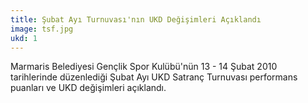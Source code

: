 ```yaml
---
title: Şubat Ayı Turnuvası'nın UKD Değişimleri Açıklandı
image: tsf.jpg
ukd: 1
---
```


Marmaris Belediyesi Gençlik Spor Kulübü'nün 13 - 14 Şubat 2010 tarihlerinde düzenlediği Şubat Ayı UKD Satranç Turnuvası performans puanları ve UKD değişimleri açıklandı.
